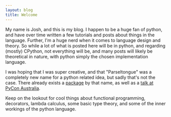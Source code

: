 ```yaml
---
layout: blog
title: Welcome
---
```



My name is Josh, and this is my blog. I happen to be a huge fan of python, and
have over time written a few tutorials and posts about things in the language.
Further, I'm a huge nerd when it comes to language design and theory. So while a
lot of what is posted here will be in python, and regarding (mostly) CPython,
not everything will be, and many posts will likely be theoretical in nature,
with python simply the chosen implementation language. 

I was hoping that I was super creative, and that "Parseltongue" was a completely
new name for a python related idea, but sadly that's not the case. There already
exists a [package](https://pypi.python.org/pypi/parseltongue/0.0.1) by that
name, as well as a [talk at PyCon
Australia](https://www.youtube.com/watch?v=7cuQEOP7BsA).

Keep on the lookout for cool things about functional programming, decorators,
lambda calculus, some basic type theory, and some of the inner workings of the
python language.
